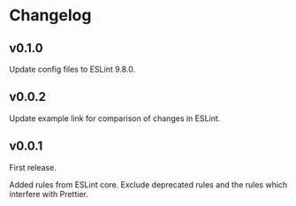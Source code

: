 # Changelog

## v0.1.0

Update config files to ESLint 9.8.0.

## v0.0.2

Update example link for comparison of changes in ESLint.

## v0.0.1

First release.

Added rules from ESLint core.
Exclude deprecated rules and the rules which interfere with Prettier.
